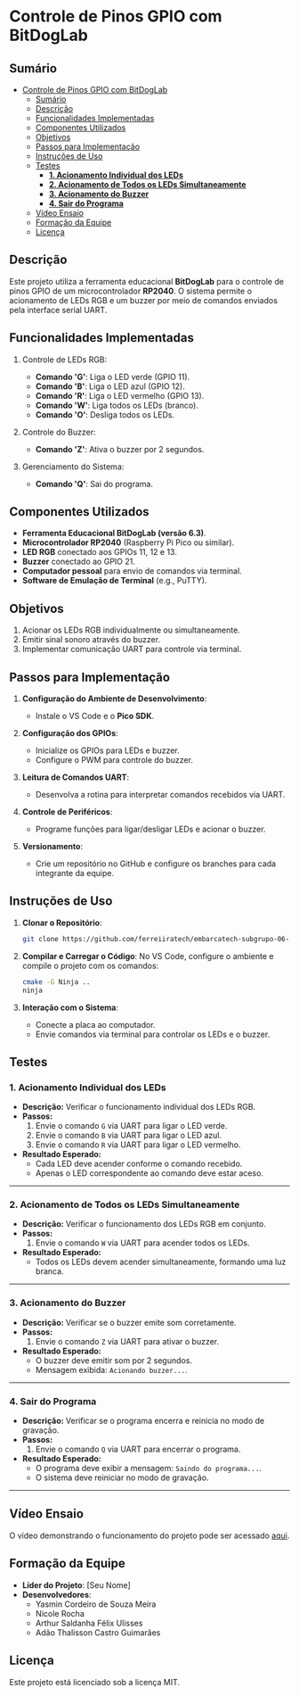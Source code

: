 # Controle de Pinos GPIO com BitDogLab

## Sumário

- [Controle de Pinos GPIO com BitDogLab](#controle-de-pinos-gpio-com-bitdoglab)
  - [Sumário](#sumário)
  - [Descrição](#descrição)
  - [Funcionalidades Implementadas](#funcionalidades-implementadas)
  - [Componentes Utilizados](#componentes-utilizados)
  - [Objetivos](#objetivos)
  - [Passos para Implementação](#passos-para-implementação)
  - [Instruções de Uso](#instruções-de-uso)
  - [Testes](#testes)
    - [**1. Acionamento Individual dos LEDs**](#1-acionamento-individual-dos-leds)
    - [**2. Acionamento de Todos os LEDs Simultaneamente**](#2-acionamento-de-todos-os-leds-simultaneamente)
    - [**3. Acionamento do Buzzer**](#3-acionamento-do-buzzer)
    - [**4. Sair do Programa**](#4-sair-do-programa)
  - [Vídeo Ensaio](#vídeo-ensaio)
  - [Formação da Equipe](#formação-da-equipe)
  - [Licença](#licença)

## Descrição

Este projeto utiliza a ferramenta educacional **BitDogLab** para o controle de pinos GPIO de um microcontrolador **RP2040**. O sistema permite o acionamento de LEDs RGB e um buzzer por meio de comandos enviados pela interface serial UART.

## Funcionalidades Implementadas

1. Controle de LEDs RGB:

   - **Comando 'G'**: Liga o LED verde (GPIO 11).
   - **Comando 'B'**: Liga o LED azul (GPIO 12).
   - **Comando 'R'**: Liga o LED vermelho (GPIO 13).
   - **Comando 'W'**: Liga todos os LEDs (branco).
   - **Comando 'O'**: Desliga todos os LEDs.

2. Controle do Buzzer:

   - **Comando 'Z'**: Ativa o buzzer por 2 segundos.

3. Gerenciamento do Sistema:
   - **Comando 'Q'**: Sai do programa.

## Componentes Utilizados

- **Ferramenta Educacional BitDogLab (versão 6.3)**.
- **Microcontrolador RP2040** (Raspberry Pi Pico ou similar).
- **LED RGB** conectado aos GPIOs 11, 12 e 13.
- **Buzzer** conectado ao GPIO 21.
- **Computador pessoal** para envio de comandos via terminal.
- **Software de Emulação de Terminal** (e.g., PuTTY).

## Objetivos

1. Acionar os LEDs RGB individualmente ou simultaneamente.
2. Emitir sinal sonoro através do buzzer.
3. Implementar comunicação UART para controle via terminal.

## Passos para Implementação

1. **Configuração do Ambiente de Desenvolvimento**:

   - Instale o VS Code e o **Pico SDK**.

2. **Configuração dos GPIOs**:

   - Inicialize os GPIOs para LEDs e buzzer.
   - Configure o PWM para controle do buzzer.

3. **Leitura de Comandos UART**:

   - Desenvolva a rotina para interpretar comandos recebidos via UART.

4. **Controle de Periféricos**:

   - Programe funções para ligar/desligar LEDs e acionar o buzzer.

5. **Versionamento**:
   - Crie um repositório no GitHub e configure os branches para cada integrante da equipe.

## Instruções de Uso

1. **Clonar o Repositório**:

   ```bash
   git clone https://github.com/ferreiiratech/embarcatech-subgrupo-06-u4-microcontroladores-atividade-2.git
   ```

2. **Compilar e Carregar o Código**:
   No VS Code, configure o ambiente e compile o projeto com os comandos:

   ```bash
   cmake -G Ninja ..
   ninja
   ```

3. **Interação com o Sistema**:
   - Conecte a placa ao computador.
   - Envie comandos via terminal para controlar os LEDs e o buzzer.

## Testes

### **1. Acionamento Individual dos LEDs**

- **Descrição:** Verificar o funcionamento individual dos LEDs RGB.
- **Passos:**
  1. Envie o comando `G` via UART para ligar o LED verde.
  2. Envie o comando `B` via UART para ligar o LED azul.
  3. Envie o comando `R` via UART para ligar o LED vermelho.
- **Resultado Esperado:**
  - Cada LED deve acender conforme o comando recebido.
  - Apenas o LED correspondente ao comando deve estar aceso.

---

### **2. Acionamento de Todos os LEDs Simultaneamente**

- **Descrição:** Verificar o funcionamento dos LEDs RGB em conjunto.
- **Passos:**
  1. Envie o comando `W` via UART para acender todos os LEDs.
- **Resultado Esperado:**
  - Todos os LEDs devem acender simultaneamente, formando uma luz branca.

---

### **3. Acionamento do Buzzer**

- **Descrição:** Verificar se o buzzer emite som corretamente.
- **Passos:**
  1. Envie o comando `Z` via UART para ativar o buzzer.
- **Resultado Esperado:**
  - O buzzer deve emitir som por 2 segundos.
  - Mensagem exibida: `Acionando buzzer...`.

---

### **4. Sair do Programa**

- **Descrição:** Verificar se o programa encerra e reinicia no modo de gravação.
- **Passos:**
  1. Envie o comando `Q` via UART para encerrar o programa.
- **Resultado Esperado:**
  - O programa deve exibir a mensagem: `Saindo do programa...`.
  - O sistema deve reiniciar no modo de gravação.

---

## Vídeo Ensaio

O vídeo demonstrando o funcionamento do projeto pode ser acessado [aqui]().

## Formação da Equipe

- **Líder do Projeto**: [Seu Nome]
- **Desenvolvedores**:
  - Yasmin Cordeiro de Souza Meira
  - Nicole Rocha
  - Arthur Saldanha Félix Ulisses
  - Adão Thalisson Castro Guimarães

## Licença

Este projeto está licenciado sob a licença MIT.
